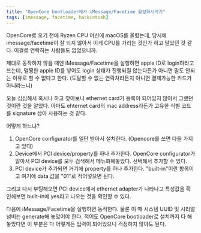 ```yaml
---
title: "OpenCore bootloader에서 iMessage/Facetime 활성화시키기"
tags: [imessage, facetime, hackintosh]
---
```


OpenCore로 오기 전에 Ryzen CPU 머신에 macOS를 올렸는데, 당시에 imessage/facetime이 잘 되지 않아서 이게 CPU를 가리는 것인가 하고 말았던 것 같다. 이걸로 연락하는 사람들도 없었으니까.

제대로 동작하지 않을 때엔 iMessage/Facetime을 실행하면 apple ID로 login하라고 뜨는데, 멀쩡한 apple ID를 넣어도 login 상태가 진행되질 않는다든가 아니면 말도 안되는 이유로 할 수 없다고 한다. (도달할 수 없는 연락처라든지 아니면 결재가능한 카드가 아니라느니)

오늘 심심해서 혹시나 하고 찾아보니 ethernet card가 등록이 되어있지 않아서 그랬던 것이란 것을 알았다. 아마도 ehternet card의 mac address라든가 고유한 식별 코드를 signature 삼아 사용하는 것 같다.

어떻게 하느냐?

1) OpenCore configurator를 일단 받아서 설치한다. (Opencore를 쓰면 다들 가지고 있다)
2) Device에서 PCI device/property를 하나 추가한다. OpenCore configurator가 알아서 PCI device를 모두 검색해서 메뉴화해놓았다. 선택해서 추가할 수 있다.
3) PCI device가 추가되면 거기에 property를 하나 추가한다. "built-in"이란 항목이고 여기에 data 값을 "01"로 적어넣으면 된다.

그리고 다시 부팅해보면 PCI device에서 ethernet adapter가 나타나고 특성값을 확인해보면 built-in에 yes라고 나오는 것을 확인할 수 있다.

다음에 iMessage/Facetime을 실행하면 동작한다. 물론 이 때 시스템 UUID 및 시리얼 넘버는 generate해 놓았어야 한다. 적어도 OpenCore bootloader로 설치까지 다 해놓았다면 이 부분은 다 어떻게든 입력이 되어있으니 걱정하지 않아도 된다. 